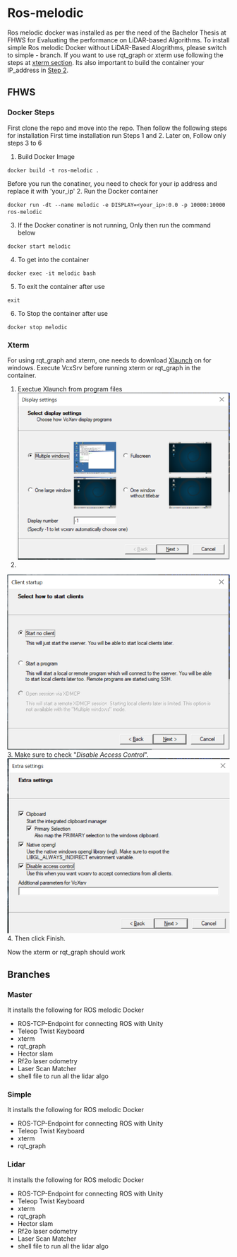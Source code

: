 # Ros-melodic
Ros melodic docker was installed as per the need of the Bachelor Thesis at FHWS for Evaluating the performance on LiDAR-based Algorithms. 
To install simple Ros melodic Docker without LiDAR-Based Alogrithms, please switch to simple - branch. If you want to use rqt_graph or xterm use following the steps at [xterm section](#xterm). Its also important to build the container your IP_address in [Step 2](#docker-steps). 

## FHWS

### Docker Steps
First clone the repo and move into the repo. Then follow the following steps for installation
First time installation run Steps 1 and 2. Later on, Follow only steps 3 to 6 

1. Build Docker Image
```
docker build -t ros-melodic .
```
Before you run the conatiner, you need to check for your ip address and replace it with 'your_ip' 
2. Run the Docker container 
```
docker run -dt --name melodic -e DISPLAY=<your_ip>:0.0 -p 10000:10000 ros-melodic
```
3. If the Docker conatiner is not running, Only then run the command below
```
docker start melodic
```
4. To get into the container  
```
docker exec -it melodic bash
```
5. To exit the container after use
  ```
  exit
  ```
6. To Stop the container after use
  ```
  docker stop melodic
  ```
### Xterm
For using rqt_graph and xterm, one needs to download [Xlaunch](https://sourceforge.net/projects/vcxsrv/) on for windows. Execute VcxSrv before running xterm or rqt_graph in the container. 
1. Exectue Xlaunch from program files  
![Exectue Xlaunch](https://github.com/sohanjs111/Ros-melodic/blob/master/Images/vcxsrv.PNG)
2. 
![click next](https://github.com/sohanjs111/Ros-melodic/blob/master/Images/vcxsrv2.PNG)
3. Make sure to check "*Disable Access Control*".
![click next](https://github.com/sohanjs111/Ros-melodic/blob/master/Images/vcxsrv3.PNG)
4. Then click Finish. 

Now the xterm or rqt_graph should work
## Branches 
### Master 
It installs the following for ROS melodic Docker 
* ROS-TCP-Endpoint for connecting ROS with Unity 
* Teleop Twist Keyboard
* xterm
* rqt_graph
* Hector slam 
* Rf2o laser odometry
* Laser Scan Matcher 
* shell file to run all the lidar algo

### Simple 
It installs the following for ROS melodic Docker 
* ROS-TCP-Endpoint for connecting ROS with Unity 
* Teleop Twist Keyboard
* xterm
* rqt_graph

### Lidar 
It installs the following for ROS melodic Docker 
* ROS-TCP-Endpoint for connecting ROS with Unity 
* Teleop Twist Keyboard
* xterm
* rqt_graph
* Hector slam 
* Rf2o laser odometry
* Laser Scan Matcher 
* shell file to run all the lidar algo
